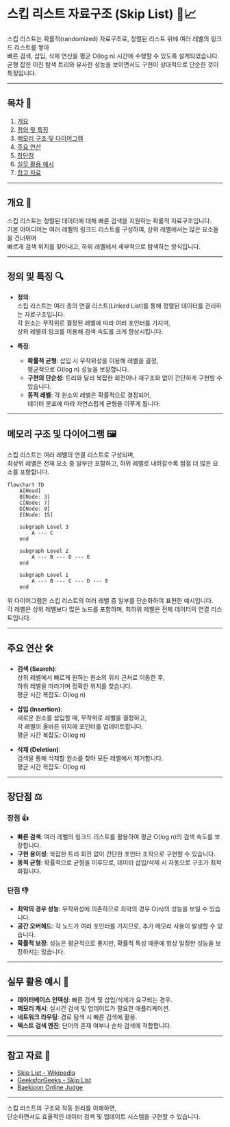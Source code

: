 # 스킵 리스트 자료구조 (Skip List) 🚀📈

스킵 리스트는 확률적(randomized) 자료구조로, 정렬된 리스트 위에 여러 레벨의 링크드 리스트를 쌓아  
빠른 검색, 삽입, 삭제 연산을 평균 O(log n) 시간에 수행할 수 있도록 설계되었습니다.  
균형 잡힌 이진 탐색 트리와 유사한 성능을 보이면서도 구현이 상대적으로 단순한 것이 특징입니다.

---

## 목차 📝
1. [개요](#개요-🧐)
2. [정의 및 특징](#정의-및-특징-🔍)
3. [메모리 구조 및 다이어그램](#메모리-구조-및-다이어그램-🖼️)
4. [주요 연산](#주요-연산-🛠️)
5. [장단점](#장단점-⚖️)
6. [실무 활용 예시](#실무-활용-예시-💼)
7. [참고 자료](#참고-자료-🔗)

---

## 개요 🧐
스킵 리스트는 정렬된 데이터에 대해 빠른 검색을 지원하는 확률적 자료구조입니다.  
기본 아이디어는 여러 레벨의 링크드 리스트를 구성하여, 상위 레벨에서는 많은 요소들을 건너뛰며  
빠르게 검색 위치를 찾아내고, 하위 레벨에서 세부적으로 탐색하는 방식입니다.

---

## 정의 및 특징 🔍
- **정의**:  
  스킵 리스트는 여러 층의 연결 리스트(Linked List)를 통해 정렬된 데이터를 관리하는 자료구조입니다.  
  각 원소는 무작위로 결정된 레벨에 따라 여러 포인터를 가지며,  
  상위 레벨의 링크를 이용해 검색 속도를 크게 향상시킵니다.

- **특징**:
  - **확률적 균형**: 삽입 시 무작위성을 이용해 레벨을 결정,  
    평균적으로 O(log n) 성능을 보장합니다.
  - **구현의 단순성**: 트리와 달리 복잡한 회전이나 재구조화 없이 간단하게 구현할 수 있습니다.
  - **동적 레벨**: 각 원소의 레벨은 확률적으로 결정되어,  
    데이터 분포에 따라 자연스럽게 균형을 이루게 됩니다.

---

## 메모리 구조 및 다이어그램 🖼️
스킵 리스트는 여러 레벨의 연결 리스트로 구성되며,  
최상위 레벨은 전체 요소 중 일부만 포함하고, 하위 레벨로 내려갈수록 점점 더 많은 요소를 포함합니다.

```mermaid
flowchart TD
    A[Head]
    B[Node: 3]
    C[Node: 7]
    D[Node: 9]
    E[Node: 15]

    subgraph Level 3
        A --- C
    end

    subgraph Level 2
        A --- B --- D --- E
    end

    subgraph Level 1
        A --- B --- C --- D --- E
    end
```

위 다이어그램은 스킵 리스트의 여러 레벨 중 일부를 단순화하여 표현한 예시입니다.  
각 레벨은 상위 레벨보다 많은 노드를 포함하며, 최하위 레벨은 전체 데이터의 연결 리스트입니다.

---

## 주요 연산 🛠️
- **검색 (Search)**:  
  상위 레벨에서 빠르게 원하는 원소의 위치 근처로 이동한 후,  
  하위 레벨을 따라가며 정확한 위치를 찾습니다.  
  평균 시간 복잡도: O(log n)

- **삽입 (Insertion)**:  
  새로운 원소를 삽입할 때, 무작위로 레벨을 결정하고,  
  각 레벨의 올바른 위치에 포인터를 업데이트합니다.  
  평균 시간 복잡도: O(log n)

- **삭제 (Deletion)**:  
  검색을 통해 삭제할 원소를 찾아 모든 레벨에서 제거합니다.  
  평균 시간 복잡도: O(log n)

---

## 장단점 ⚖️

### 장점 👍
- **빠른 검색**: 여러 레벨의 링크드 리스트를 활용하여 평균 O(log n)의 검색 속도를 보장합니다.
- **구현 용이성**: 복잡한 트리 회전 없이 간단한 포인터 조작으로 구현할 수 있습니다.
- **동적 균형**: 확률적으로 균형을 이루므로, 데이터 삽입/삭제 시 자동으로 구조가 최적화됩니다.

### 단점 👎
- **최악의 경우 성능**: 무작위성에 의존하므로 최악의 경우 O(n)의 성능을 보일 수 있습니다.
- **공간 오버헤드**: 각 노드가 여러 포인터를 가지므로, 추가 메모리 사용이 발생할 수 있습니다.
- **확률적 보장**: 성능은 평균적으로 좋지만, 확률적 특성 때문에 항상 일정한 성능을 보장하지는 않습니다.

---

## 실무 활용 예시 💼
- **데이터베이스 인덱싱**: 빠른 검색 및 삽입/삭제가 요구되는 경우.
- **메모리 캐시**: 실시간 검색 및 업데이트가 필요한 애플리케이션.
- **네트워크 라우팅**: 경로 탐색 시 빠른 검색에 활용.
- **텍스트 검색 엔진**: 단어의 존재 여부나 순차 검색에 적합합니다.

---

## 참고 자료 🔗
- [Skip List - Wikipedia](https://en.wikipedia.org/wiki/Skip_list)
- [GeeksforGeeks - Skip List](https://www.geeksforgeeks.org/skip-list/)
- [Baekjoon Online Judge](https://www.acmicpc.net/)

---

스킵 리스트의 구조와 작동 원리를 이해하면,  
단순하면서도 효율적인 데이터 검색 및 업데이트 시스템을 구현할 수 있습니다.  